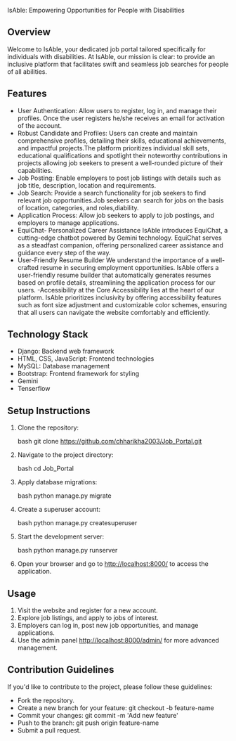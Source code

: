 IsAble: Empowering Opportunities for People with Disabilities

## Overview
Welcome to IsAble, your dedicated job portal tailored specifically for individuals with disabilities. At IsAble, our mission is clear: to provide an inclusive platform that facilitates swift and seamless job searches for people of all abilities.

## Features
- User Authentication: Allow users to register, log in, and manage their profiles. Once the user registers he/she receives an email for activation of the account.
- Robust Candidate and  Profiles: Users can create and maintain comprehensive profiles, detailing their skills, educational achievements, and impactful projects.The platform prioritizes individual skill sets, educational qualifications and spotlight their noteworthy contributions in projects allowing job seekers to present a well-rounded picture of their capabilities.
- Job Posting: Enable employers to post job listings with details such as job title, description, location and requirements.
- Job Search: Provide a search functionality for job seekers to find relevant job opportunities.Job seekers can search for jobs on the basis of location, categories, and roles,diability.
- Application Process: Allow job seekers to apply to job postings, and employers to manage applications.
- EquiChat- Personalized Career Assistance
IsAble introduces EquiChat, a cutting-edge chatbot powered by Gemini technology. EquiChat serves as a steadfast companion, offering personalized career assistance and guidance every step of the way.
- User-Friendly Resume Builder
We understand the importance of a well-crafted resume in securing employment opportunities. IsAble offers a user-friendly resume builder that automatically generates resumes based on profile details, streamlining the application process for our users.
-Accessibility at the Core
Accessibility lies at the heart of our platform. IsAble prioritizes inclusivity by offering accessibility features such as font size adjustment and customizable color schemes, ensuring that all users can navigate the website comfortably and efficiently.


## Technology Stack

- Django: Backend web framework
- HTML, CSS, JavaScript: Frontend technologies
- MySQL: Database management
- Bootstrap: Frontend framework for styling
- Gemini
- Tenserflow

## Setup Instructions

1. Clone the repository:

    bash
    git clone https://github.com/chharikha2003/Job_Portal.git
    

2. Navigate to the project directory:

    bash
    cd Job_Portal
    

3. Apply database migrations:

    bash
    python manage.py migrate
    

5. Create a superuser account:

    bash
    python manage.py createsuperuser
    

6. Start the development server:

    bash
    python manage.py runserver
    

7. Open your browser and go to [http://localhost:8000/](http://localhost:8000/) to access the application.

## Usage

1. Visit the website and register for a new account.
2. Explore job listings, and apply to jobs of interest.
3. Employers can log in, post new job opportunities, and manage applications.
4. Use the admin panel [http://localhost:8000/admin/](http://localhost:8000/admin/) for more advanced management.

## Contribution Guidelines

If you'd like to contribute to the project, please follow these guidelines:

- Fork the repository.
- Create a new branch for your feature: git checkout -b feature-name
- Commit your changes: git commit -m 'Add new feature'
- Push to the branch: git push origin feature-name
- Submit a pull request.





